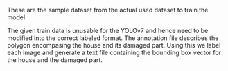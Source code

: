 These are the sample dataset from the actual used dataset to train the model.

The given train data is unusable for the YOLOv7 and hence need to be modified into the correct labeled format.
The annotation file describes the polygon encompasing the house and its damaged part.
Using this we label each image and generate a text file containing the bounding box vector for the house and the damaged part.
